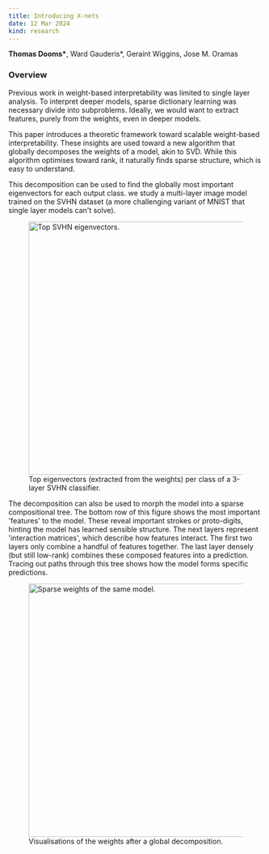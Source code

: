 ```yaml
---
title: Introducing X-nets
date: 12 Mar 2024
kind: research
---
```


<script>
  import Resources from "$lib/research/resources.svelte";
  import Cite from "$lib/research/cite.svelte"
</script>

<p> <b>Thomas Dooms*</b>, Ward Gauderis*, Geraint Wiggins, Jose M. Oramas </p>

<div class="mt-6"> </div>

<Resources
    paper="https://openreview.net/pdf?id=bXAt5iZ69l"
    video="https://www.youtube.com/watch?v=yUGZVPJlvzY"
/>

### Overview

Previous work in weight-based interpretability was limited to single layer analysis.
To interpret deeper models, sparse dictionary learning was necessary divide into subproblems.
Ideally, we would want to extract features, purely from the weights, even in deeper models.

This paper introduces a theoretic framework toward scalable weight-based interpretability.
These insights are used toward a new algorithm that globally decomposes the weights of a model, akin to SVD.
While this algorithm optimises toward rank, it naturally finds sparse structure, which is easy to understand.

This decomposition can be used to find the globally most important eigenvectors for each output class.
we study a multi-layer image model trained on the SVHN dataset (a more challenging variant of MNIST that single layer models can't solve).

<figure>
    <img src="/research/xnet/digits.png" alt="Top SVHN eigenvectors." width=500px />
    <figcaption>Top eigenvectors (extracted from the weights) per class of a 3-layer SVHN classifier.</figcaption>
</figure>

The decomposition can also be used to morph the model into a sparse compositional tree.
The bottom row of this figure shows the most important 'features' to the model.
These reveal important strokes or proto-digits, hinting the model has learned sensible structure.
The next layers represent 'interaction matrices', which describe how features interact.
The first two layers only combine a handful of features together.
The last layer densely (but still low-rank) combines these composed features into a prediction.
Tracing out paths through this tree shows how the model forms specific predictions.

<figure>
    <img src="/research/xnet/cores.png" alt="Sparse weights of the same model." width=500px />
    <figcaption>Visualisations of the weights after a global decomposition.</figcaption>
</figure>

<Cite text="@inproceedings&#123;
    dooms2025compositionality,
    title=&#123;Compositionality Unlocks Deep Interpretable Models&#125;,
    author=&#123;Thomas Dooms and Ward Gauderis and Geraint Wiggins and Jose Oramas&#125;,
    booktitle=&#123;Submitted to AAAI'25 workshop on CoLoRAI - Connecting Low-Rank Representations in AI&#125;,
    year=&#123;2025&#125;,
    url=&#123;https://openreview.net/forum?id=bXAt5iZ69l&#125;,
    note=&#123;under review&#125;
&#125;" />
